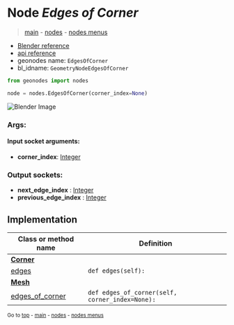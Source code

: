 # Node *Edges of Corner*

> [main](../index.md) - [nodes](nodes.md) - [nodes menus](nodes_menus.md)

- [Blender reference](https://docs.blender.org/manual/en/latest/modeling/geometry_nodes/mesh_topology/edges_of_corner.html)
- [api reference](https://docs.blender.org/api/current/bpy.types.GeometryNodeEdgesOfCorner.html)
- geonodes name: `EdgesOfCorner`
- bl_idname: `GeometryNodeEdgesOfCorner`

```python
from geonodes import nodes

node = nodes.EdgesOfCorner(corner_index=None)
```

![Blender Image](https://docs.blender.org/manual/en/latest/_images/node-types_GeometryNodeEdgesOfCorner.webp)

### Args:

#### Input socket arguments:

- **corner_index**: [Integer](Integer.md)

### Output sockets:

- **next_edge_index** : [Integer](Integer.md)
- **previous_edge_index** : [Integer](Integer.md)

## Implementation

| Class or method name | Definition |
|----------------------|------------|
| **[Corner](Corner.md)** |
| [edges](Corner.md#edges) | `def edges(self):` |
| **[Mesh](Mesh.md)** |
| [edges_of_corner](Mesh.md#edges_of_corner) | `def edges_of_corner(self, corner_index=None):` |

<sub>Go to [top](#node-Edges-of-Corner) - [main](../index.md) - [nodes](nodes.md) - [nodes menus](nodes_menus.md)</sub>

